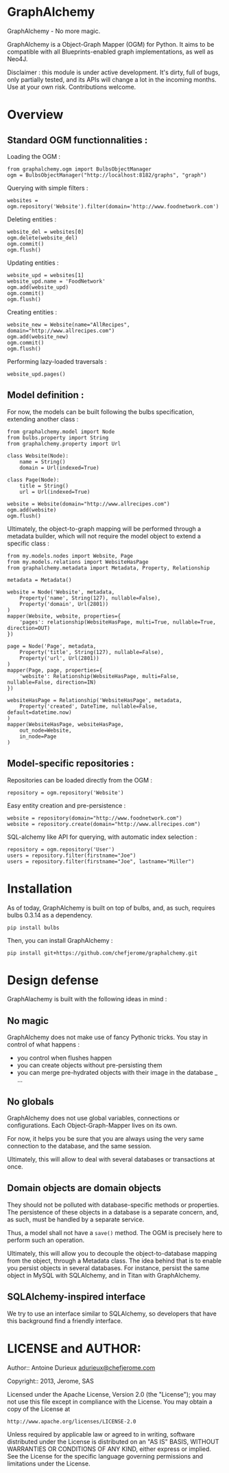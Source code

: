 GraphAlchemy
============

GraphAlchemy - No more magic.

GraphAlchemy is a Object-Graph Mapper (OGM) for Python. It aims to be compatible
with all Blueprints-enabled graph implementations, as well as Neo4J.

Disclaimer : this module is under active development. It's dirty, full of bugs,
only partially tested, and its APIs will change a lot in the incoming months. Use
at your own risk. Contributions welcome.


# Overview

## Standard OGM functionnalities :

Loading the OGM :

    from graphalchemy.ogm import BulbsObjectManager
    ogm = BulbsObjectManager("http://localhost:8182/graphs", "graph")

Querying with simple filters :

    websites = ogm.repository('Website').filter(domain='http://www.foodnetwork.com')

Deleting entities :

    website_del = websites[0]
    ogm.delete(website_del)
    ogm.commit()
    ogm.flush()

Updating entities :

    website_upd = websites[1]
    website_upd.name = 'FoodNetwork'
    ogm.add(website_upd)
    ogm.commit()
    ogm.flush()

Creating entities :

    website_new = Website(name="AllRecipes", domain="http://www.allrecipes.com")
    ogm.add(website_new)
    ogm.commit()
    ogm.flush()

Performing lazy-loaded traversals :

    website_upd.pages()


## Model definition :

For now, the models can be built following the bulbs specification, extending
another class :

    from graphalchemy.model import Node
    from bulbs.property import String
    from graphalchemy.property import Url

    class Website(Node):
        name = String()
        domain = Url(indexed=True)

    class Page(Node):
        title = String()
        url = Url(indexed=True)

    website = Website(domain="http://www.allrecipes.com")
    ogm.add(website)
    ogm.flush()


Ultimately, the object-to-graph mapping will be performed through a metadata builder,
which will not require the model object to extend a specific class :

    from my.models.nodes import Website, Page
    from my.models.relations import WebsiteHasPage
    from graphalchemy.metadata import Metadata, Property, Relationship

    metadata = Metadata()

    website = Node('Website', metadata,
        Property('name', String(127), nullable=False),
        Property('domain', Url(2801))
    )
    mapper(Website, website, properties={
        'pages': relationship(WebsiteHasPage, multi=True, nullable=True, direction=OUT)
    })

    page = Node('Page', metadata,
        Property('title', String(127), nullable=False),
        Property('url', Url(2801))
    )
    mapper(Page, page, properties={
        'website': Relationship(WebsiteHasPage, multi=False, nullable=False, direction=IN)
    })

    websiteHasPage = Relationship('WebsiteHasPage', metadata,
        Property('created', DateTime, nullable=False, default=datetime.now)
    )
    mapper(WebsiteHasPage, websiteHasPage,
        out_node=Website,
        in_node=Page
    )



## Model-specific repositories :

Repositories can be loaded directly from the OGM :

    repository = ogm.repository('Website')

Easy entity creation and pre-persistence :

    website = repository(domain="http://www.foodnetwork.com")
    website = repository.create(domain="http://www.allrecipes.com")

SQL-alchemy like API for querying, with automatic index selection :

    repository = ogm.repository('User')
    users = repository.filter(firstname="Joe")
    users = repository.filter(firstname="Joe", lastname="Miller")


# Installation

As of today, GraphAlchemy is built on top of bulbs, and, as such, requires bulbs
0.3.14 as a dependency.

```
pip install bulbs
```

Then, you can install GraphAlchemy :

```
pip install git+https://github.com/chefjerome/graphalchemy.git
```


# Design defense

GraphAlachemy is built with the following ideas in mind :

## No magic

GraphAlchemy does not make use of fancy Pythonic tricks. You stay in control of
what happens :
- you control when flushes happen
- you can create objects without pre-persisting them
- you can merge pre-hydrated objects with their image in the database
_ ...

## No globals

GraphAlchemy does not use global variables, connections or configurations. Each
Object-Graph-Mapper lives on its own.

For now, it helps you be sure that you are always using the very same connection
to the database, and the same session.

Ultimately, this will allow to deal with several databases or transactions at once.

## Domain objects are domain objects

They should not be polluted with database-specific methods or properties. The
persistence of these objects in a database is a separate concern, and, as such,
must be handled by a separate service.

Thus, a model shall not have a `save()` method. The OGM is precisely here to
perform such an operation.

Ultimately, this will allow you to decouple the object-to-database mapping from
the object, through a Metadata class. The idea behind that is to enable you
persist objects in several databases. For instance, persist the same object
in MySQL with SQLAlchemy, and in Titan with GraphAlchemy.

## SQLAlchemy-inspired interface

We try to use an interface similar to SQLAlchemy, so developers that have this
background find a friendly interface.

# LICENSE and AUTHOR:

Author:: Antoine Durieux <adurieux@chefjerome.com>

Copyright:: 2013, Jerome, SAS

Licensed under the Apache License, Version 2.0 (the "License");
you may not use this file except in compliance with the License.
You may obtain a copy of the License at

    http://www.apache.org/licenses/LICENSE-2.0

Unless required by applicable law or agreed to in writing, software
distributed under the License is distributed on an "AS IS" BASIS,
WITHOUT WARRANTIES OR CONDITIONS OF ANY KIND, either express or implied.
See the License for the specific language governing permissions and
limitations under the License.

